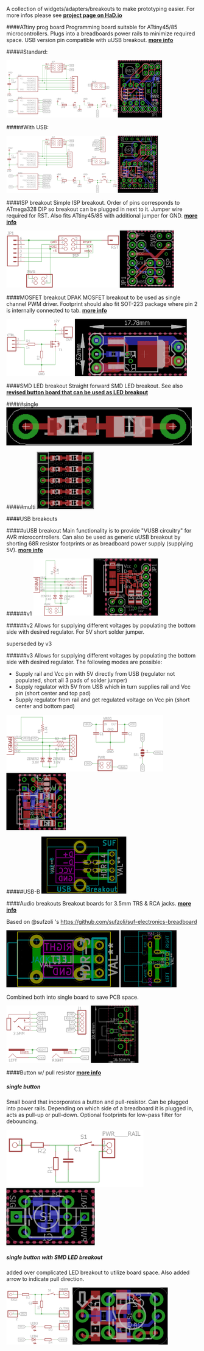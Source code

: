 A collection of widgets/adapters/breakouts to make prototyping easier.
For more infos please see [**project page on HaD.io**](https://hackaday.io/project/6332-breadboard-widgets)


####ATtiny prog board
Programming board suitable for ATtiny45/85 microcontrollers. Plugs into a breadboards power rails to minimize required space.
USB version pin compatible with uUSB breakout.
[**more info**](https://hackaday.io/project/6332-breadboard-widgets/log/19613-attiny-prog-board)

#####Standard:

<img src="ATtiny prog board/ATtiny prog board.sch.png" alt=".sch" height="150px"><img src="ATtiny prog board/ATtiny prog board.brd.png" alt=".brd" height="150px">

#####With USB:

<img src="ATtiny prog board/ATtiny prog board with USB.sch.png" alt=".sch" height="150px"><img src="ATtiny prog board/ATtiny prog board with USB.brd.png" alt=".brd" height="150px">


####ISP breakout
Simple ISP breakout. Order of pins corresponds to ATmega328 DIP so breakout can be plugged in next to it. Jumper wire required for RST. Also fits ATtiny45/85 with additional jumper for GND.
[**more info**](https://hackaday.io/project/6332-breadboard-widgets/log/19660-isp-breakout)

<img src="ISP breadboard adapter/ISPbreadboardAdapter_ATmega328compatible.sch.png" alt=".sch" height="150px"><img src="ISP breadboard adapter/ISPbreadboardAdapter_ATmega328compatible.brd.png" alt=".brd" height="150px">


####MOSFET breakout
DPAK MOSFET breakout to be used as single channel PWM driver. Footprint should also fit SOT-223 package where pin 2 is internally connected to tab.
[**more info**](https://hackaday.io/project/6332-breadboard-widgets/log/21781-mosfet-breakout-for-pwm-driver)

<img src="MOSFET breakout/MOSFET breakout.sch.png" alt=".sch" height="150"> <img src="MOSFET breakout/MOSFET breakout.brd.png" alt=".brd" height="150">


####SMD LED breakout
Straight forward SMD LED breakout. See also [**revised button board that can be used as LED breakout**](https://github.com/stefan-lochbrunner/breadboard-widgets/tree/master/button)

#####single
<img src="SMD LED breakout/single_LED.png" alt=".sch" height="100">

#####multi
<img src="SMD LED breakout/multiple_LED.brd.png" alt=".brd" height="150">


####USB breakouts

#####uUSB breakout
Main functionality is to provide "VUSB circuitry" for AVR microcontrollers. Can also be used as generic uUSB breakout by shorting 68R resistor footprints or as breadboard power supply (supplying 5V).
[**more info**](https://hackaday.io/project/6332-breadboard-widgets/log/19615-uusb-breakout)

######v1
<img src="USB/uUSB breakout/uUSB breakout v1.sch.png" alt=".sch" height="150"> <img src="USB/uUSB breakout/uUSB breakout v1.brd.png" alt=".brd" height="150">

######v2
Allows for supplying different voltages by populating the bottom side with desired regulator. For 5V short solder jumper.

superseded by v3

######v3
Allows for supplying different voltages by populating the bottom side with desired regulator. The following modes are possible:

- Supply rail and Vcc pin with 5V directly from USB (regulator not populated, short all 3 pads of solder jumper)
- Supply regulator with 5V from USB which in turn supplies rail and Vcc pin (short center and top pad)
- Supply regulator from rail and get regulated voltage on Vcc pin (short center and bottom pad)

<img src="USB/uUSB breakout/uUSB breakout v3.sch.png" alt=".sch" height="150"> <img src="USB/uUSB breakout/uUSB breakout v3.brd.png" alt=".brd" height="150">

#####USB-B
<img src="USB/USB-B/usb-b.png" alt=".sch" height="150">


####Audio breakouts
Breakout boards for 3.5mm TRS & RCA jacks. [**more info**](https://hackaday.io/project/6332-breadboard-widgets/log/21029-sufs-audio-breakouts)

Based on @sufzoli 's https://github.com/sufzoli/suf-electronics-breadboard

<img src="audio breakout/JACK35/jack35.png" alt=".sch" height="150px"> <img src="audio breakout/RCA/rca.png" alt=".sch" height="150px">

Combined both into single board to save PCB space.

<img src="audio breakout/3.5mm_RCA_breakout.sch.png" alt=".sch" height="150px"> <img src="audio breakout/3.5mm_RCA_breakout.brd.png" alt=".sch" height="150px">


####Button w/ pull resistor
[**more info**](https://hackaday.io/project/6332-breadboard-widgets/log/19614-button-w-pull-updown)

##### single button
Small board that incorporates a button and pull-resistor. Can be plugged into power rails. Depending on which side of a breadboard it is plugged in, acts as pull-up or pull-down. Optional footprints for low-pass filter for debouncing.

<img src="button/single_button.sch.png" alt=".sch" height="150px"> <img src="button/single_button.brd.png" alt=".brd" height="150px">

##### single button with SMD LED breakout
added over complicated LED breakout to utilize board space. Also added arrow to indicate pull direction.

<img src="button/single_button-dual_LED.sch.png" alt=".sch" height="150px"> <img src="button/single_button-dual_LED.brd.png" alt=".brd" height="150px">
